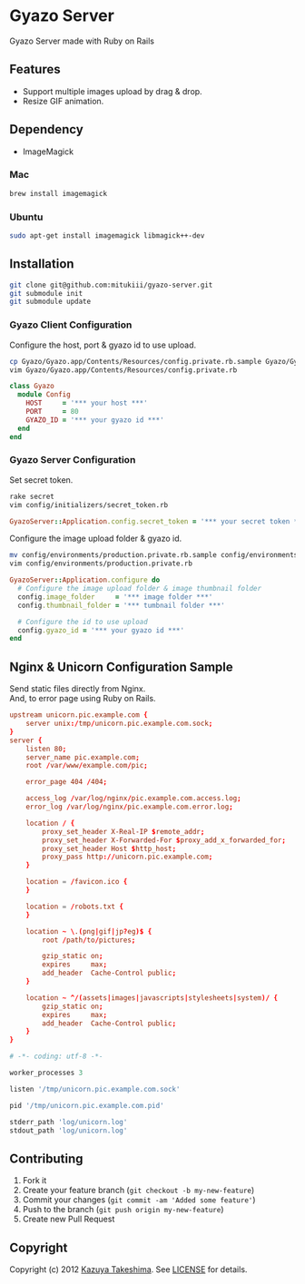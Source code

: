 # Gyazo Server

Gyazo Server made with Ruby on Rails

## Features

* Support multiple images upload by drag & drop.
* Resize GIF animation.

## Dependency

* ImageMagick

### Mac

```sh
brew install imagemagick
```

### Ubuntu

```sh
sudo apt-get install imagemagick libmagick++-dev
```

## Installation

```sh
git clone git@github.com:mitukiii/gyazo-server.git
git submodule init
git submodule update
```

### Gyazo Client Configuration

Configure the host, port & gyazo id to use upload.

```sh
cp Gyazo/Gyazo.app/Contents/Resources/config.private.rb.sample Gyazo/Gyazo.app/Contents/Resources/config.private.rb
vim Gyazo/Gyazo.app/Contents/Resources/config.private.rb
```

```ruby
class Gyazo
  module Config
    HOST     = '*** your host ***'
    PORT     = 80
    GYAZO_ID = '*** your gyazo id ***'
  end
end
```

### Gyazo Server Configuration

Set secret token.

```sh
rake secret
vim config/initializers/secret_token.rb
```

```ruby
GyazoServer::Application.config.secret_token = '*** your secret token ***'
```

Configure the image upload folder & gyazo id.

```sh
mv config/environments/production.private.rb.sample config/environments/production.private.rb
vim config/environments/production.private.rb
```

```ruby
GyazoServer::Application.configure do
  # Configure the image upload folder & image thumbnail folder
  config.image_folder     = '*** image folder ***'
  config.thumbnail_folder = '*** tumbnail folder ***'

  # Configure the id to use upload
  config.gyazo_id = '*** your gyazo id ***'
end
```

## Nginx & Unicorn Configuration Sample

Send static files directly from Nginx.  
And, to error page using Ruby on Rails.

```conf
upstream unicorn.pic.example.com {
    server unix:/tmp/unicorn.pic.example.com.sock;
}
server {
    listen 80;
    server_name pic.example.com;
    root /var/www/example.com/pic;

    error_page 404 /404;

    access_log /var/log/nginx/pic.example.com.access.log;
    error_log /var/log/nginx/pic.example.com.error.log;

    location / {
        proxy_set_header X-Real-IP $remote_addr;
        proxy_set_header X-Forwarded-For $proxy_add_x_forwarded_for;
        proxy_set_header Host $http_host;
        proxy_pass http://unicorn.pic.example.com;
    }

    location = /favicon.ico {
    }

    location = /robots.txt {
    }

    location ~ \.(png|gif|jp?eg)$ {
        root /path/to/pictures;

        gzip_static on;
        expires     max;
        add_header  Cache-Control public;
    }

    location ~ ^/(assets|images|javascripts|stylesheets|system)/ {
        gzip_static on;
        expires     max;
        add_header  Cache-Control public;
    }
}
```

```ruby
# -*- coding: utf-8 -*-

worker_processes 3

listen '/tmp/unicorn.pic.example.com.sock'

pid '/tmp/unicorn.pic.example.com.pid'

stderr_path 'log/unicorn.log'
stdout_path 'log/unicorn.log'
```

## Contributing

1. Fork it
2. Create your feature branch (`git checkout -b my-new-feature`)
3. Commit your changes (`git commit -am 'Added some feature'`)
4. Push to the branch (`git push origin my-new-feature`)
5. Create new Pull Request

## Copyright

Copyright (c) 2012 [Kazuya Takeshima](mailto:mail@mitukiii.jp). See [LICENSE][] for details.

[license]: https://github.com/mitukiii/gyazo-server/blob/master/LICENSE.md
